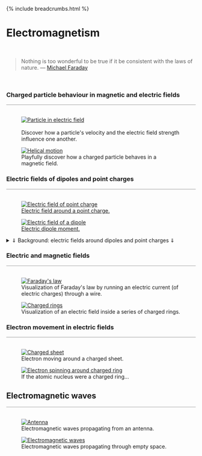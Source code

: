 {% include breadcrumbs.html %}

<a name="electromagnetism"></a>
# Electromagnetism
<div class="header_line"><br/></div>

<blockquote>
Nothing is too wonderful to be true if it be consistent with the laws of nature. &mdash;
<a href="https://en.wikipedia.org/wiki/Michael_Faraday">Michael Faraday</a>
</blockquote><br/>

### Charged particle behaviour in magnetic and electric fields
<div style="border-top: 1px solid #999999"><br/></div>

<div class="double_image">
<figure class="left_image">
  <a href="/science/electromagnetism/moving_charge.html">
    <img alt="Particle in electric field" src="/science/images/particle_in_electric_field.png" title="Click to animate"/>
  </a>
  <figcaption><br/>Discover how a particle&apos;s velocity and the electric field strength influence one another.</figcaption>
</figure>
<figure class="right_image">
  <a href="/science/electromagnetism/helical_motion.html">
    <img alt="Helical motion" src="/science/images/helical_motion.png" title="Click to animate"/>
  </a>
  <figcaption>Playfully discover how a charged particle behaves in a magnetic field.</figcaption>
</figure>
</div>
<p style="clear: both;"></p>

### Electric fields of dipoles and point charges
<div style="border-top: 1px solid #999999"><br/></div>

<div class="double_image">
<figure class="left_image">
  <a href="/science/electromagnetism/point_charge.html">
    <img alt="Electric field of point charge" src="/science//images/point_charge.png" title="Click to animate"/>
  </a>
  <figcaption><a href="https://en.wikipedia.org/wiki/Electric_dipole_moment">Electric field around a point charge.</a></figcaption>
</figure>
<figure class="right_image">
  <a href="/science/electromagnetism/dipole_field.html">
    <img alt="Electric field of a dipole" src="/science//images/dipole_field.png" title="Click to animate"/>
  </a>
  <figcaption><a href="https://en.wikipedia.org/wiki/Electric_dipole_moment">Electric dipole moment.</a></figcaption>
</figure>
</div>
<p style="clear: both;"></p>

<details>
  <summary><a>&dArr; Background: electric fields around dipoles and point charges &dArr;</a></summary>

For dipoles the field is given by

$$\vec{E} ( \vec{r} ) = \dfrac {1} {4\pi\epsilon_0} \dfrac {Q} {r^2} \hat{r}, \text{ with } \vec{F}(\vec{r}) = q \vec{E} (\vec{r}) = \dfrac {1} {4\pi\epsilon_{0}} \dfrac {qQ} {r^2}\hat{r} \text{ }$$

and for point charges by

$$\vec{E} ( \vec{r} ) = -\dfrac {1} {4\pi\epsilon_0} \nabla \bigg( \dfrac{\vec{r}  \cdot \vec{p}} {r^3} \bigg), \text{ where } \vec{p} = +q(\vec{r_{+}}) + -q(\vec{r_{-})}$$
</details>

<p></p>

### Electric and magnetic fields
<div style="border-top: 1px solid #999999"><br/></div>

<div class="double_image">
<figure class="left_image">
  <a href="/science/electromagnetism/faradays_law.html">
    <img alt="Faraday's law" src="/science/images/faradays_law.png" title="Click to animate"/>
  </a>
  <figcaption>Visualization of Faraday's law by running an electric current (of electric charges) through a wire.</figcaption>
</figure>
<figure class="right_image">
  <a href="/science/electromagnetism/charged_rings.html">
    <img alt="Charged rings" src="/science/images/charged_rings.png" title="Click to animate"/>
  </a>  
  <figcaption>Visualization of an electric field inside a series of charged rings.</figcaption>
</figure>
</div>
<p style="clear: both;"></p>

### Electron movement in electric fields
<div style="border-top: 1px solid #999999"><br/></div>

<div class="double_image">
<figure class="left_image">
  <a href="/science/electromagnetism/charged_sheet.html">
    <img alt="Charged sheet" src="/science/images/charged_sheet.png" title="Click to animate"/>
  </a>
  <figcaption>Electron moving around a charged sheet.</figcaption>
</figure>
<figure class="right_image">
  <a href="/science/electromagnetism/charged_ring.html">
    <img alt="Electron spinning around charged ring" src="/science/images/electron_and_charged_ring.png" title="Click to animate"/>
  </a>
  <figcaption>If the atomic nucleus were a charged ring&#x2026;</figcaption>
</figure>
</div>
<p style="clear: both;"></p>

## Electromagnetic waves
<div style="border-top: 1px solid #999999"><br/></div>

<div class="double_image">
<figure class="left_image">
  <a href="/science/electromagnetism/antenna.html">
    <img alt="Antenna" src="/science/images/antenna.png" title="Click to animate"/>
  </a>
  <figcaption>Electromagnetic waves propagating from an antenna.</figcaption>
</figure>
<figure class="right_image">
  <a href="https://glowscript.org/#/user/zeger.hendrikse/folder/Electromagnetism/program/Electromagneticwave">
    <img alt="Electromagnetic waves" src="/science/images/electromagnetic_wave.png" title="Click to animate"/>
  </a>
  <figcaption>Electromagnetic waves propagating through empty space.</figcaption>
</figure>
</div>
<p style="clear: both;"></p>

<!-- End of this chapter -->
<div class="subsection_header_line"><br/></div>